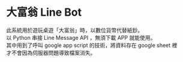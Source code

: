 # 大富翁 Line Bot
此系統用於遊玩桌遊「大富翁」時，以數位貨幣代替紙鈔。<br>
以 Python 串接 Line Message API ，無須下載 APP 就能使用。<br>
其中用到了呼叫 google app script 的技術，將資料存在 google sheet 裡<br>
才不會因為伺服器問題導致檔案消失。
